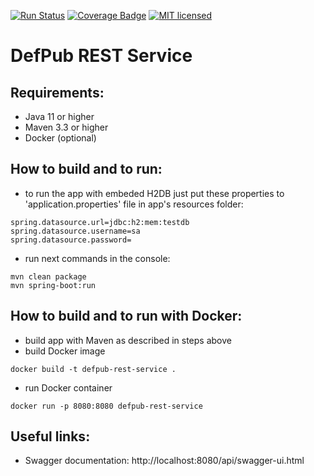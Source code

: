 [![Run Status](https://api.shippable.com/projects/5c802246867d9e0700f9e2eb/badge?branch=master)](https://app.shippable.com/github/gleb-kosteiko/defpub-rest-service/dashboard/jobs)
[![Coverage Badge](https://api.shippable.com/projects/5c802246867d9e0700f9e2eb/coverageBadge?branch=master)](https://app.shippable.com/github/gleb-kosteiko/defpub-rest-service/dashboard/insights)
[![MIT licensed](https://img.shields.io/badge/license-MIT-blue.svg)](./LICENSE)

# DefPub REST Service

## Requirements:
- Java 11 or higher
- Maven 3.3 or higher
- Docker (optional)

## How to build and to run:
- to run the app with embeded H2DB just put these properties to 'application.properties' file in app's resources folder:
```
spring.datasource.url=jdbc:h2:mem:testdb
spring.datasource.username=sa
spring.datasource.password=
```
- run next commands in the console:
```
mvn clean package
mvn spring-boot:run
```

## How to build and to run with Docker:
- build app with Maven as described in steps above
- build Docker image
```
docker build -t defpub-rest-service .
```
- run Docker container
```
docker run -p 8080:8080 defpub-rest-service
```

## Useful links:
- Swagger documentation: http://localhost:8080/api/swagger-ui.html
